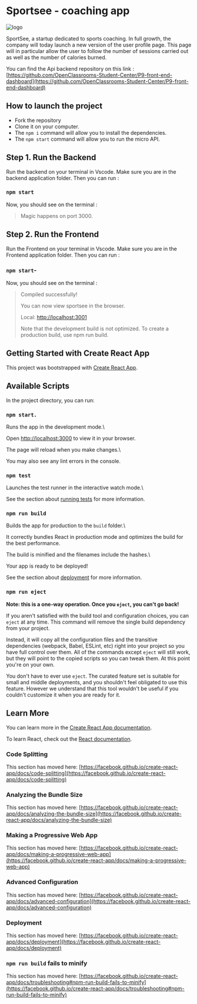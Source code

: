 # Sportsee - coaching app

![logo](https://www.notion.so/image/https%3A%2F%2Fs3-us-west-2.amazonaws.com%2Fsecure.notion-static.com%2F491df41a-70f9-4a19-9012-4dd4bf91836f%2FGroup_(1).png?table=block&id=6686aa4b-5f44-4178-81a4-884c9af5669e&spaceId=e457b77c-0928-4fe2-8029-9154ef6de539&width=250&userId=c02c53bd-c0ad-4fab-a376-4b5d4a954f7e&cache=v2)

SportSee, a startup dedicated to sports coaching. In full growth, the company will today launch a new version of the user profile page. This page will in particular allow the user to follow the number of sessions carried out as well as the number of calories burned.

You can find the Api backend repository on this link : [https://github.com/OpenClassrooms-Student-Center/P9-front-end-dashboard](https://github.com/OpenClassrooms-Student-Center/P9-front-end-dashboard)

## How to launch the project

- Fork the repository
- Clone it on your computer.
- The  `npm i`  command will allow you to install the dependencies.
- The  `npm start`  command will allow you to run the micro API.

## Step 1. Run the Backend

Run the backend on your terminal in Vscode. Make sure you are in the backend application folder. Then you can run :

### `npm start`

Now, you should see on the terminal :

> Magic happens on port 3000.

## Step 2. Run the Frontend

Run the Frontend on your terminal in Vscode. Make sure you are in the Frontend application folder. Then you can run :

### `npm start`-

Now, you should see on the terminal :

> Compiled successfully!
>
> You can now view sportsee in the browser.
>
> Local:   <http://localhost:3001>  
>
> Note that the development build is not optimized. To create a
> production build, use npm run build.

## Getting Started with Create React App

This project was bootstrapped with [Create React App](https://github.com/facebook/create-react-app).

## Available Scripts

In the project directory, you can run:

### `npm start.`

Runs the app in the development mode.\

Open [http://localhost:3000](http://localhost:3000) to view it in your browser.

The page will reload when you make changes.\

You may also see any lint errors in the console.

### `npm test`

Launches the test runner in the interactive watch mode.\

See the section about [running tests](https://facebook.github.io/create-react-app/docs/running-tests) for more information.

### `npm run build`

Builds the app for production to the `build` folder.\

It correctly bundles React in production mode and optimizes the build for the best performance.

The build is minified and the filenames include the hashes.\

Your app is ready to be deployed!

See the section about [deployment](https://facebook.github.io/create-react-app/docs/deployment) for more information.

### `npm run eject`

**Note: this is a one-way operation. Once you `eject`, you can't go back!**

If you aren't satisfied with the build tool and configuration choices, you can `eject` at any time. This command will remove the single build dependency from your project.

Instead, it will copy all the configuration files and the transitive dependencies (webpack, Babel, ESLint, etc) right into your project so you have full control over them. All of the commands except `eject` will still work, but they will point to the copied scripts so you can tweak them. At this point you're on your own.

You don't have to ever use `eject`. The curated feature set is suitable for small and middle deployments, and you shouldn't feel obligated to use this feature. However we understand that this tool wouldn't be useful if you couldn't customize it when you are ready for it.

## Learn More

You can learn more in the [Create React App documentation](https://facebook.github.io/create-react-app/docs/getting-started).

To learn React, check out the [React documentation](https://reactjs.org/).

### Code Splitting

This section has moved here: [https://facebook.github.io/create-react-app/docs/code-splitting](https://facebook.github.io/create-react-app/docs/code-splitting)

### Analyzing the Bundle Size

This section has moved here: [https://facebook.github.io/create-react-app/docs/analyzing-the-bundle-size](https://facebook.github.io/create-react-app/docs/analyzing-the-bundle-size)

### Making a Progressive Web App

This section has moved here: [https://facebook.github.io/create-react-app/docs/making-a-progressive-web-app](https://facebook.github.io/create-react-app/docs/making-a-progressive-web-app)

### Advanced Configuration

This section has moved here: [https://facebook.github.io/create-react-app/docs/advanced-configuration](https://facebook.github.io/create-react-app/docs/advanced-configuration)

### Deployment

This section has moved here: [https://facebook.github.io/create-react-app/docs/deployment](https://facebook.github.io/create-react-app/docs/deployment)

### `npm run build` fails to minify

This section has moved here: [https://facebook.github.io/create-react-app/docs/troubleshooting#npm-run-build-fails-to-minify](https://facebook.github.io/create-react-app/docs/troubleshooting#npm-run-build-fails-to-minify)
